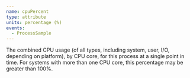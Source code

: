```yaml
---
name: cpuPercent
type: attribute
units: percentage (%)
events:
  - ProcessSample
---
```


The combined CPU usage (of all types, including system, user, I/O, depending on platform), by CPU core, for this process at a single point in time. For systems with more than one CPU core, this percentage may be greater than 100%.